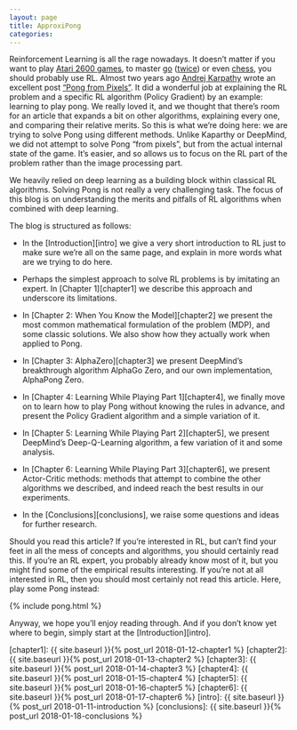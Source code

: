 ```yaml
---
layout: page
title: ApproxiPong
categories:
---
```


Reinforcement Learning is all the rage nowadays. It doesn’t matter if you want to play [Atari 2600 games][atari], to master [go][alpha-go] ([twice][alpha-go-zero]) or even [chess][alpha-zero], you should probably use RL.
Almost two years ago [Andrej Karpathy][karpathy] wrote an excellent post [“Pong from Pixels”][pong-pixels]. It did a wonderful job at explaining the RL problem and a specific RL algorithm (Policy Gradient) by an example: learning to play pong. We really loved it, and we thought that there’s room for an article that expands a bit on other algorithms, explaining every one, and comparing their relative merits. So this is what we’re doing here: we are trying to solve Pong using different methods. Unlike Kaparthy or DeepMind, we did not attempt to solve Pong “from pixels”, but from  the actual internal state of the game. It’s easier, and so allows us to focus on the RL part of the problem rather than the image processing part. 

We heavily relied on deep learning as a building block within classical RL algorithms. Solving Pong is not really a very challenging task. The focus of this blog is on understanding the merits and pitfalls of RL algorithms when combined with deep learning. 

The blog is structured as follows:

- In the [Introduction][intro] we give a very short introduction to RL just to make sure we’re all on the same page, and explain in more words what are we trying to do here.

- Perhaps the simplest approach to solve RL problems is by imitating an expert. In [Chapter 1][chapter1] we describe this approach and underscore its limitations. 

- In [Chapter 2: When You Know the Model][chapter2] we present the most common mathematical formulation of the problem (MDP), and some classic solutions. We also show how they actually work when applied to Pong.

- In [Chapter 3: AlphaZero][chapter3] we present DeepMind’s breakthrough algorithm AlphaGo Zero, and our own implementation, AlphaPong Zero.

- In [Chapter 4: Learning While Playing Part 1][chapter4], we finally move on to learn how to play Pong without knowing the rules in advance, and present the Policy Gradient algorithm and a simple variation of it.

- In [Chapter 5: Learning While Playing Part 2][chapter5], we present DeepMind’s Deep-Q-Learning algorithm, a few variation of it and some analysis.

- In [Chapter 6: Learning While Playing Part 3][chapter6], we present Actor-Critic methods: methods that attempt to combine the other algorithms we described, and indeed reach the best results in our experiments.

- In the [Conclusions][conclusions], we raise some questions and ideas for further research.

Should you read this article? If you’re interested in RL, but can’t find your feet in all the mess of concepts and algorithms, you should certainly read this. If you’re an RL expert, you probably already know most of it, but you might find some of the empirical results interesting. If you’re not at all interested in RL, then you should most certainly not read this article. Here, play some Pong instead:

{% include pong.html %}

Anyway, we hope you’ll enjoy reading through. And if you don’t know yet where to begin, simply start at the [Introduction][intro].

[atari]: https://deepmind.com/research/dqn/
[alpha-go]: https://deepmind.com/research/alphago/
[alpha-go-zero]: https://deepmind.com/blog/alphago-zero-learning-scratch/
[alpha-zero]: https://arxiv.org/abs/1712.01815
[karpathy]: http://karpathy.github.io/
[pong-pixels]: http://karpathy.github.io/2016/05/31/rl/
[chapter1]: {{ site.baseurl }}{% post_url 2018-01-12-chapter1 %}
[chapter2]: {{ site.baseurl }}{% post_url 2018-01-13-chapter2 %}
[chapter3]: {{ site.baseurl }}{% post_url 2018-01-14-chapter3 %}
[chapter4]: {{ site.baseurl }}{% post_url 2018-01-15-chapter4 %}
[chapter5]: {{ site.baseurl }}{% post_url 2018-01-16-chapter5 %}
[chapter6]: {{ site.baseurl }}{% post_url 2018-01-17-chapter6 %}
[intro]: {{ site.baseurl }}{% post_url 2018-01-11-introduction %}
[conclusions]: {{ site.baseurl }}{% post_url 2018-01-18-conclusions %}
